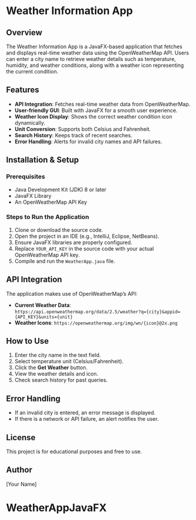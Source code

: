 # Weather Information App

## Overview
The Weather Information App is a JavaFX-based application that fetches and displays real-time weather data using the OpenWeatherMap API. Users can enter a city name to retrieve weather details such as temperature, humidity, and weather conditions, along with a weather icon representing the current condition.

## Features
- **API Integration**: Fetches real-time weather data from OpenWeatherMap.
- **User-friendly GUI**: Built with JavaFX for a smooth user experience.
- **Weather Icon Display**: Shows the correct weather condition icon dynamically.
- **Unit Conversion**: Supports both Celsius and Fahrenheit.
- **Search History**: Keeps track of recent searches.
- **Error Handling**: Alerts for invalid city names and API failures.

## Installation & Setup
### Prerequisites
- Java Development Kit (JDK) 8 or later
- JavaFX Library
- An OpenWeatherMap API Key

### Steps to Run the Application
1. Clone or download the source code.
2. Open the project in an IDE (e.g., IntelliJ, Eclipse, NetBeans).
3. Ensure JavaFX libraries are properly configured.
4. Replace `YOUR_API_KEY` in the source code with your actual OpenWeatherMap API key.
5. Compile and run the `WeatherApp.java` file.

## API Integration
The application makes use of OpenWeatherMap’s API:
- **Current Weather Data**: `https://api.openweathermap.org/data/2.5/weather?q={city}&appid={API_KEY}&units={unit}`
- **Weather Icons**: `https://openweathermap.org/img/wn/{icon}@2x.png`

## How to Use
1. Enter the city name in the text field.
2. Select temperature unit (Celsius/Fahrenheit).
3. Click the **Get Weather** button.
4. View the weather details and icon.
5. Check search history for past queries.

## Error Handling
- If an invalid city is entered, an error message is displayed.
- If there is a network or API failure, an alert notifies the user.

## License
This project is for educational purposes and free to use.

## Author
[Your Name]

# WeatherAppJavaFX
